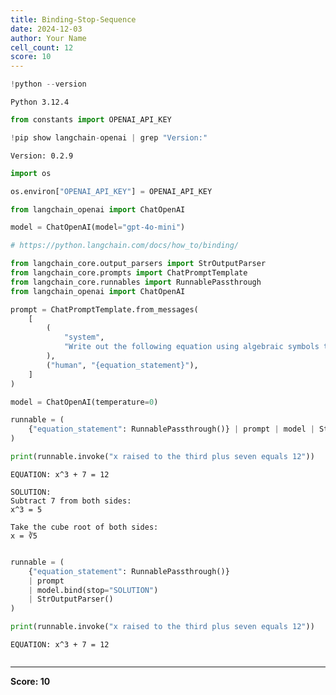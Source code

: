 ```yaml
---
title: Binding-Stop-Sequence
date: 2024-12-03
author: Your Name
cell_count: 12
score: 10
---
```


```python
!python --version
```

    Python 3.12.4



```python
from constants import OPENAI_API_KEY
```


```python
!pip show langchain-openai | grep "Version:"
```

    Version: 0.2.9



```python
import os
```


```python
os.environ["OPENAI_API_KEY"] = OPENAI_API_KEY
```


```python
from langchain_openai import ChatOpenAI

model = ChatOpenAI(model="gpt-4o-mini")
```


```python
# https://python.langchain.com/docs/how_to/binding/
```


```python
from langchain_core.output_parsers import StrOutputParser
from langchain_core.prompts import ChatPromptTemplate
from langchain_core.runnables import RunnablePassthrough
from langchain_openai import ChatOpenAI

prompt = ChatPromptTemplate.from_messages(
    [
        (
            "system",
            "Write out the following equation using algebraic symbols then solve it. Use the format\n\nEQUATION:...\nSOLUTION:...\n\n",
        ),
        ("human", "{equation_statement}"),
    ]
)

model = ChatOpenAI(temperature=0)

runnable = (
    {"equation_statement": RunnablePassthrough()} | prompt | model | StrOutputParser()
)
```


```python
print(runnable.invoke("x raised to the third plus seven equals 12"))
```

    EQUATION: x^3 + 7 = 12
    
    SOLUTION: 
    Subtract 7 from both sides:
    x^3 = 5
    
    Take the cube root of both sides:
    x = ∛5



```python

```


```python
runnable = (
    {"equation_statement": RunnablePassthrough()}
    | prompt
    | model.bind(stop="SOLUTION")
    | StrOutputParser()
)

print(runnable.invoke("x raised to the third plus seven equals 12"))
```

    EQUATION: x^3 + 7 = 12
    
    



```python

```


---
**Score: 10**